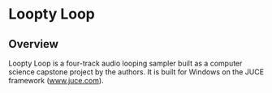 # Loopty Loop

## Overview
Loopty Loop is a four-track audio looping sampler built as a computer science capstone project by the authors. It is built for Windows on the JUCE framework (www.juce.com).
